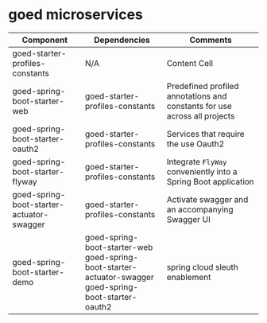 # goed microservices

| Component  | Dependencies | Comments |
| ------------- | ------------- | ------------- |
| goed-starter-profiles-constants  | N/A |  Content Cell |
| goed-spring-boot-starter-web | goed-starter-profiles-constants   | Predefined profiled annotations and constants for use across all projects |
| goed-spring-boot-starter-oauth2 | goed-starter-profiles-constants   | Services that require the use Oauth2 |
| goed-spring-boot-starter-flyway| goed-starter-profiles-constants   | Integrate `FlyWay` conveniently into a Spring Boot application |
| goed-spring-boot-starter-actuator-swagger | goed-starter-profiles-constants   | Activate swagger and an accompanying Swagger UI |
| goed-spring-boot-starter-demo | goed-spring-boot-starter-web <br> goed-spring-boot-starter-actuator-swagger <br> goed-spring-boot-starter-oauth2 | spring cloud sleuth enablement |
